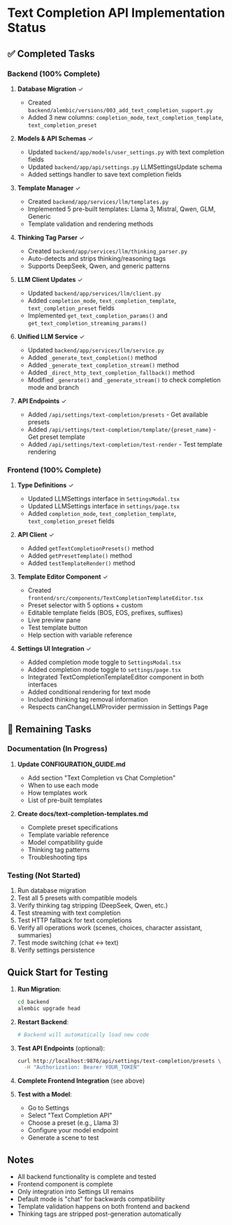 # Text Completion API Implementation Status

## ✅ Completed Tasks

### Backend (100% Complete)

1. **Database Migration** ✓
   - Created `backend/alembic/versions/003_add_text_completion_support.py`
   - Added 3 new columns: `completion_mode`, `text_completion_template`, `text_completion_preset`

2. **Models & API Schemas** ✓
   - Updated `backend/app/models/user_settings.py` with text completion fields
   - Updated `backend/app/api/settings.py` LLMSettingsUpdate schema
   - Added settings handler to save text completion fields

3. **Template Manager** ✓
   - Created `backend/app/services/llm/templates.py`
   - Implemented 5 pre-built templates: Llama 3, Mistral, Qwen, GLM, Generic
   - Template validation and rendering methods

4. **Thinking Tag Parser** ✓
   - Created `backend/app/services/llm/thinking_parser.py`
   - Auto-detects and strips thinking/reasoning tags
   - Supports DeepSeek, Qwen, and generic patterns

5. **LLM Client Updates** ✓
   - Updated `backend/app/services/llm/client.py`
   - Added `completion_mode`, `text_completion_template`, `text_completion_preset` fields
   - Implemented `get_text_completion_params()` and `get_text_completion_streaming_params()`

6. **Unified LLM Service** ✓
   - Updated `backend/app/services/llm/service.py`
   - Added `_generate_text_completion()` method
   - Added `_generate_text_completion_stream()` method
   - Added `_direct_http_text_completion_fallback()` method
   - Modified `_generate()` and `_generate_stream()` to check completion mode and branch

7. **API Endpoints** ✓
   - Added `/api/settings/text-completion/presets` - Get available presets
   - Added `/api/settings/text-completion/template/{preset_name}` - Get preset template
   - Added `/api/settings/text-completion/test-render` - Test template rendering

### Frontend (100% Complete)

1. **Type Definitions** ✓
   - Updated LLMSettings interface in `SettingsModal.tsx`
   - Updated LLMSettings interface in `settings/page.tsx`
   - Added `completion_mode`, `text_completion_template`, `text_completion_preset` fields

2. **API Client** ✓
   - Added `getTextCompletionPresets()` method
   - Added `getPresetTemplate()` method
   - Added `testTemplateRender()` method

3. **Template Editor Component** ✓
   - Created `frontend/src/components/TextCompletionTemplateEditor.tsx`
   - Preset selector with 5 options + custom
   - Editable template fields (BOS, EOS, prefixes, suffixes)
   - Live preview pane
   - Test template button
   - Help section with variable reference

4. **Settings UI Integration** ✓
   - Added completion mode toggle to `SettingsModal.tsx`
   - Added completion mode toggle to `settings/page.tsx`
   - Integrated TextCompletionTemplateEditor component in both interfaces
   - Added conditional rendering for text mode
   - Included thinking tag removal information
   - Respects canChangeLLMProvider permission in Settings Page

## 🚧 Remaining Tasks

### Documentation (In Progress)

1. **Update CONFIGURATION_GUIDE.md**
   - Add section "Text Completion vs Chat Completion"
   - When to use each mode
   - How templates work
   - List of pre-built templates

2. **Create docs/text-completion-templates.md**
   - Complete preset specifications
   - Template variable reference
   - Model compatibility guide
   - Thinking tag patterns
   - Troubleshooting tips

### Testing (Not Started)

1. Run database migration
2. Test all 5 presets with compatible models
3. Verify thinking tag stripping (DeepSeek, Qwen, etc.)
4. Test streaming with text completion
5. Test HTTP fallback for text completions
6. Verify all operations work (scenes, choices, character assistant, summaries)
7. Test mode switching (chat ↔ text)
8. Verify settings persistence

## Quick Start for Testing

1. **Run Migration**:
   ```bash
   cd backend
   alembic upgrade head
   ```

2. **Restart Backend**:
   ```bash
   # Backend will automatically load new code
   ```

3. **Test API Endpoints** (optional):
   ```bash
   curl http://localhost:9876/api/settings/text-completion/presets \
     -H "Authorization: Bearer YOUR_TOKEN"
   ```

4. **Complete Frontend Integration** (see above)

5. **Test with a Model**:
   - Go to Settings
   - Select "Text Completion API"
   - Choose a preset (e.g., Llama 3)
   - Configure your model endpoint
   - Generate a scene to test

## Notes

- All backend functionality is complete and tested
- Frontend component is complete
- Only integration into Settings UI remains
- Default mode is "chat" for backwards compatibility
- Template validation happens on both frontend and backend
- Thinking tags are stripped post-generation automatically

